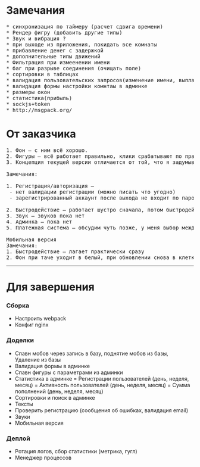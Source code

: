 # Замечания
<pre>
* синхронизация по таймеру (расчет сдвига времени)
* Рендер фигру (добавить другие типы)
* Звук и вибрация ?
* при выходе из приложения, покидать все комнаты
* прибавление денег с задержкой
* дополнительные типы движений
* Фильтрация при измеенении имени
* баг при разрыве соединения (очищать поле)
* сортировки в таблицах
* валидация пользовательских запросов(изменение имени, выплаты, пополнения)
* валидация формы настройки комнтаы в админке
* размеры окон
* статистика(прибыль)
* sockjs+token
* http://msgpack.org/
</pre>

# От заказчика
<pre>
1. Фон — с ним всё хорошо.
2. Фигуры — всё работает правильно, клики срабатывают по правильной фигуре, если они наезжают друг на друга.
3. Концепция текущей версии отличается от той, что я задумывал, но так даже лучше.

Замечания:

1. Регистрация/авторизация —
 - нет валидации регистрации (можно писать что угодно)
 - зарегистрированный аккаунт после выхода не входит по паролю

2. Быстродействие — работает шустро сначала, потом быстродействие снижается, начинает лагать — надо подумать про ту штуку с растровыми картинками
3. Звук — звуков пока нет
4. Админка — пока нет
5. Платежная система — обсудим чуть позже, у меня выбор между несколькими, навскидку посмотрите как легко подключить Payeer/Perfect Money/AdvCash

Мобильная версия
Замечания:
1. Быстродействие — лагает практически сразу
2. Фон при таче уходит в белый, при обновлении снова в клетку, потом снова белый
</pre>

---
# Для завершения

### Сборка
* Настроить webpack
* Конфиг nginx

### Доделки
* Спавн мобов через запись в базу, поднятие мобов из базы, Удаление из базы
* Валидация формы в админке
* Спавн фигуры с параметрами из админки
* Статистика в админке
    = Регистрации пользователей (день, неделя, месяц)
    = Активность пользователей (день, неделя, месяц)
    = Сумма пополнений (день, неделя, месяц)
* Сортировки и поиск в админке
* Тексты
* Проверить регистрацию (сообщения об ошибках, валидация email)
* Звуки
* Мобильная версия


### Деплой
* Ротация логов, сбор статистики (метрика, гугл)
* Менеджер процессов
